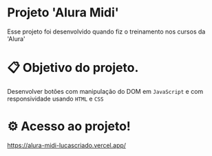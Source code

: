 # Projeto 'Alura Midi'
Esse projeto foi desenvolvido quando fiz o treinamento nos cursos da 'Alura'
# 📋 Objetivo do projeto.
Desenvolver botões com manipulação do DOM em ``` JavaScript ``` e com responsividade usando ``` HTML ``` e ``` CSS ```
# ⚙️ Acesso ao projeto!
https://alura-midi-lucascriado.vercel.app/
